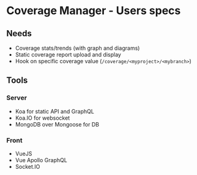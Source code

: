 # Coverage Manager - Users specs
## Needs

- Coverage stats/trends (with graph and diagrams)
- Static coverage report upload and display
- Hook on specific coverage value (`/coverage/<myproject>/<mybranch>`)

## Tools
### Server
- Koa for static API and GraphQL
- Koa.IO for websocket
- MongoDB over Mongoose for DB

### Front
- VueJS
- Vue Apollo GraphQL
- Socket.IO
